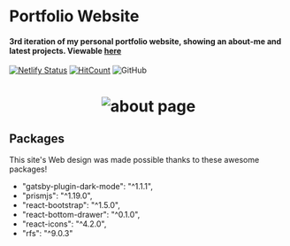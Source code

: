 # Portfolio Website
#### 3rd iteration of my personal portfolio website, showing an about-me and latest projects. Viewable [here](https://brianruizy.com)

[![Netlify Status](https://api.netlify.com/api/v1/badges/72511ec5-84cd-416c-81d8-b16489c1b235/deploy-status)](https://app.netlify.com/sites/loving-booth-b36880/deploys)
[![HitCount](http://hits.dwyl.com/BrianRuizy/portfolio-website.svg)](http://hits.dwyl.com/BrianRuizy/portfolio-website)
![GitHub](https://img.shields.io/github/license/BrianRuizy/portfolio-website?color=red&style=flat-square)

<h1 align="center">
    <img alt="about page" title="website" src="https://github.com/BrianRuizy/portfolio-website/blob/master/Misc/longscroll-gh.png">
</h1>

## Packages

This site's Web design was made possible thanks to these awesome packages!

- "gatsby-plugin-dark-mode": "^1.1.1",
- "prismjs": "^1.19.0",
- "react-bootstrap": "^1.5.0",
- "react-bottom-drawer": "^0.1.0",
- "react-icons": "^4.2.0",
- "rfs": "^9.0.3"
  
